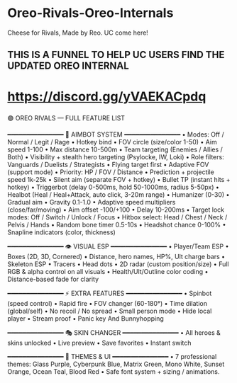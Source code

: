 # Oreo-Rivals-Oreo-Internals
Cheese for Rivals, Made by Reo. UC come here!

## THIS IS A FUNNEL TO HELP UC USERS FIND THE UPDATED OREO INTERNAL
# https://discord.gg/yVAEKACpdq

###
🟣 OREO RIVALS — FULL FEATURE LIST

━━━━━━━━━━━━━━━
🎯 AIMBOT SYSTEM
━━━━━━━━━━━━━━━
• Modes: Off / Normal / Legit / Rage
• Hotkey bind • FOV circle (size/color 1-50)
• Aim speed 1-100 • Max distance 10-500m
• Team targeting (Enemies / Allies / Both)
• Visibility + stealth hero targeting (Psylocke, IW, Loki)
• Role filters: Vanguards / Duelists / Strategists
• Flying target first • Adaptive FOV (support mode)
• Priority: HP / FOV / Distance • Prediction + projectile speed 1k-25k
• Silent aim (separate FOV + hotkey)
• Bullet TP (instant hits + hotkey)
• Triggerbot (delay 0-500ms, hold 50-1000ms, radius 5-50px)
• Healbot (Heal / Heal+Attack, auto click, 3-20m range)
• Humanizer (0-30) • Gradual aim • Gravity 0.1-1.0
• Adaptive speed multipliers (close/far/moving)
• Aim offset -100/+100 • Delay 10-200ms
• Target lock modes: Off / Switch / Unlock / Focus
• Hitbox select: Head / Chest / Neck / Pelvis / Hands
• Random bone timer 0.5-10s • Headshot chance 0-100%
• Snapline indicators (color, thickness)

━━━━━━━━━━━━━━━
👁 VISUAL ESP
━━━━━━━━━━━━━━━
• Player/Team ESP • Boxes (2D, 3D, Cornered)
• Distance, hero names, HP%, Ult charge bars
• Skeleton ESP • Tracers • Head dots
• 2D radar (custom position/size)
• Full RGB & alpha control on all visuals
• Health/Ult/Outline color coding
• Distance-based fade for clarity

━━━━━━━━━━━━━━━
⚡ EXTRA FEATURES
━━━━━━━━━━━━━━━
• Spinbot (speed control) • Rapid fire
• FOV changer (60-180°) • Time dilation (global/self)
• No recoil / No spread • Small person mode
• Hide local player • Stream proof
• Panic key And Bunnyhopping

━━━━━━━━━━━━━━━
🎭 SKIN CHANGER
━━━━━━━━━━━━━━━
• All heroes & skins unlocked
• Live preview • Save favorites • Instant switch

━━━━━━━━━━━━━━━
🎨 THEMES & UI
━━━━━━━━━━━━━━━
• 7 professional themes: Glass Purple, Cyberpunk Blue, Matrix Green, Mono White, Sunset Orange, Ocean Teal, Blood Red
• Safe font system + sizing / animations.
